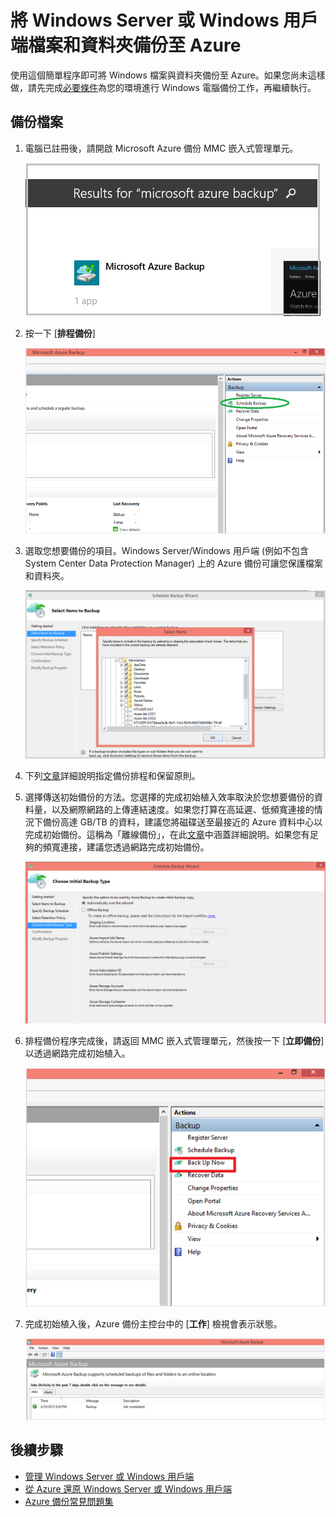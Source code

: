 <properties
   pageTitle="將 Windows Server 或 Windows 用戶端檔案與資料夾備份至 Azure | Microsoft Azure"
   description="使用簡單程序將 Windows Server 或 Windows 用戶端備份至 Azure。您可以透過幾個簡單步驟，將 Windows 檔案和資料夾備份至雲端。"
   services="backup"
   documentationCenter=""
   authors="Jim-Parker"
   manager="jwhit"
   editor=""
   keywords="Windows 伺服器備份；備份 Windows 伺服器"/>

<tags
   ms.service="backup"
   ms.workload="storage-backup-recovery"
	 ms.tgt_pltfrm="na"
	 ms.devlang="na"
	 ms.topic="article"
	 ms.date="01/19/2016"
	 ms.author="jimpark;"/>

# 將 Windows Server 或 Windows 用戶端檔案和資料夾備份至 Azure
使用這個簡單程序即可將 Windows 檔案與資料夾備份至 Azure。如果您尚未這樣做，請先完成[必要條件](backup-configure-vault.md#before-you-start)為您的環境進行 Windows 電腦備份工作，再繼續執行。

## 備份檔案
1. 電腦已註冊後，請開啟 Microsoft Azure 備份 MMC 嵌入式管理單元。

    ![搜尋結果](./media/backup-azure-backup-windows-server/result.png)

2. 按一下 [**排程備份**]

    ![Windows Server 備份排程](./media/backup-azure-backup-windows-server/schedulebackup.png)

3. 選取您想要備份的項目。Windows Server/Windows 用戶端 (例如不包含 System Center Data Protection Manager) 上的 Azure 備份可讓您保護檔案和資料夾。

    ![Windows Server 備份項目](./media/backup-azure-backup-windows-server/items.png)

4. 下列[文章](backup-azure-backup-cloud-as-tape.md)詳細說明指定備份排程和保留原則。

5. 選擇傳送初始備份的方法。您選擇的完成初始植入效率取決於您想要備份的資料量，以及網際網路的上傳連結速度。如果您打算在高延遲、低頻寬連接的情況下備份高達 GB/TB 的資料，建議您將磁碟送至最接近的 Azure 資料中心以完成初始備份。這稱為「離線備份」，在此[文章](backup-azure-backup-import-export.md)中涵蓋詳細說明。如果您有足夠的頻寬連接，建議您透過網路完成初始備份。

    ![Windows Server 初始備份](./media/backup-azure-backup-windows-server/initialbackup.png)

6. 排程備份程序完成後，請返回 MMC 嵌入式管理單元，然後按一下 [**立即備份**] 以透過網路完成初始植入。

    ![Windows Server 立即備份](./media/backup-azure-backup-windows-server/backupnow.png)

7. 完成初始植入後，Azure 備份主控台中的 [**工作**] 檢視會表示狀態。

    ![IR 已完成](./media/backup-azure-backup-windows-server/ircomplete.png)

## 後續步驟
- [管理 Windows Server 或 Windows 用戶端](backup-azure-manage-windows-server.md)
- [從 Azure 還原 Windows Server 或 Windows 用戶端](backup-azure-restore-windows-server.md)
- [Azure 備份常見問題集](backup-azure-backup-faq.md)

<!---HONumber=AcomDC_0121_2016-->